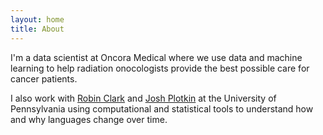 ```yaml
---
layout: home
title: About
---
```



I'm a data scientist at Oncora Medical where we use data and machine learning to
 help radiation onocologists provide the best possible care for cancer patients.

I also work with [Robin Clark](http://www.ling.upenn.edu/~rclark/Site/Welcome.html)
 and [Josh Plotkin](http://mathbio.sas.upenn.edu/) at the University of Pennsylvania
using computational and statistical tools to understand how and why languages  change over time.  



